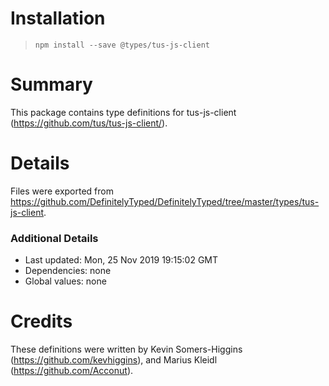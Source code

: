# Installation
> `npm install --save @types/tus-js-client`

# Summary
This package contains type definitions for tus-js-client (https://github.com/tus/tus-js-client/).

# Details
Files were exported from https://github.com/DefinitelyTyped/DefinitelyTyped/tree/master/types/tus-js-client.

### Additional Details
 * Last updated: Mon, 25 Nov 2019 19:15:02 GMT
 * Dependencies: none
 * Global values: none

# Credits
These definitions were written by Kevin Somers-Higgins (https://github.com/kevhiggins), and Marius Kleidl (https://github.com/Acconut).
